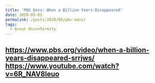 ```yaml
---
title: 'PBS Eons: When a Billion Years Disappeared'
date: 2020-05-01
permalink: /posts/2020/05/pbs-eons/
tags:
  - Great Unconformity
---
```

https://www.pbs.org/video/when-a-billion-years-disappeared-srrjws/
https://www.youtube.com/watch?v=6R_NAV8Ieuo
------
